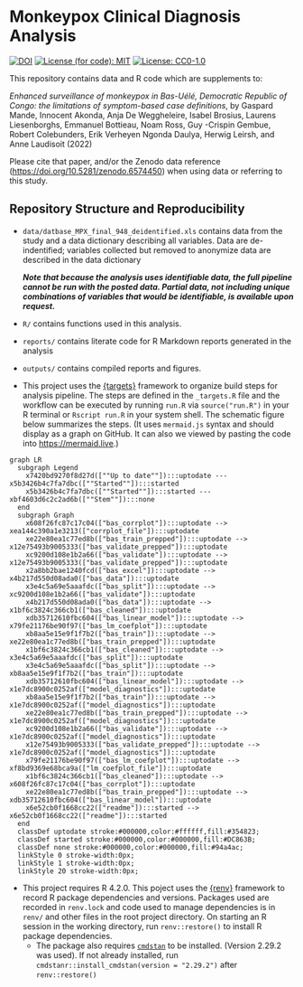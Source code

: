 
<!-- README.md is generated from README.Rmd. Please edit that file -->

# Monkeypox Clinical Diagnosis Analysis

[![DOI](https://zenodo.org/badge/DOI/10.5281/zenodo.6574450.svg)](https://doi.org/10.5281/zenodo.6574450)
[![License (for code):
MIT](https://img.shields.io/badge/License%20(for%20code)-MIT-blue.svg)](https://opensource.org/licenses/MIT)
[![License:
CC0-1.0](https://img.shields.io/badge/License%20(for%20data)-CC0_1.0-lightgrey.svg)](http://creativecommons.org/publicdomain/zero/1.0/)

This repository contains data and R code which are supplements to:

*Enhanced surveillance of monkeypox in Bas-Uélé, Democratic Republic of
Congo: the limitations of symptom-based case definitions*, by Gaspard
Mande, Innocent Akonda, Anja De Weggheleire, Isabel Brosius, Laurens
Liesenborghs, Emmanuel Bottieau, Noam Ross, Guy -Crispin Gembue, Robert
Colebunders, Erik Verheyen Ngonda Daulya, Herwig Leirsh, and Anne
Laudisoit (2022)

Please cite that paper, and/or the Zenodo data reference
(<https://doi.org/10.5281/zenodo.6574450>) when using data or referring
to this study.

## Repository Structure and Reproducibility

-   `data/datbase_MPX_final_948_deidentified.xls` contains data from the
    study and a data dictionary describing all variables. Data are
    de-indentified; variables collected but removed to anonymize data
    are described in the data dictionary

    ***Note that because the analysis uses identifiable data, the full
    pipeline cannot be run with the posted data. Partial data, not
    including unique combinations of variables that would be
    identifiable, is available upon request.***

-   `R/` contains functions used in this analysis.

-   `reports/` contains literate code for R Markdown reports generated
    in the analysis

-   `outputs/` contains compiled reports and figures.

-   This project uses the
    [{targets}](https://wlandau.github.io/targets-manual/) framework to
    organize build steps for analysis pipeline. The steps are defined in
    the `_targets.R` file and the workflow can be executed by running
    `run.R` via `source("run.R")` in your R terminal or `Rscript run.R`
    in your system shell. The schematic figure below summarizes the
    steps. (It uses `mermaid.js` syntax and should display as a graph on
    GitHub. It can also we viewed by pasting the code into
    <https://mermaid.live>.)

``` mermaid
graph LR
  subgraph Legend
    x7420bd9270f8d27d([""Up to date""]):::uptodate --- x5b3426b4c7fa7dbc([""Started""]):::started
    x5b3426b4c7fa7dbc([""Started""]):::started --- xbf4603d6c2c2ad6b([""Stem""]):::none
  end
  subgraph Graph
    x608f26fc87c17c04(["bas_corrplot"]):::uptodate --> xea144c390a1e3213(["corrplot_file"]):::uptodate
    xe22e80ea1c77ed8b(["bas_train_prepped"]):::uptodate --> x12e75493b9005333(["bas_validate_prepped"]):::uptodate
    xc9200d108e1b2a66(["bas_validate"]):::uptodate --> x12e75493b9005333(["bas_validate_prepped"]):::uptodate
    x2a8bb2bae1240fcd(["bas_excel"]):::uptodate --> x4b217d550d08ada0(["bas_data"]):::uptodate
    x3e4c5a69e5aaafdc(["bas_split"]):::uptodate --> xc9200d108e1b2a66(["bas_validate"]):::uptodate
    x4b217d550d08ada0(["bas_data"]):::uptodate --> x1bf6c3824c366cb1(["bas_cleaned"]):::uptodate
    xdb35712610fbc604(["bas_linear_model"]):::uptodate --> x79fe21176be90f97(["bas_lm_coefplot"]):::uptodate
    xb8aa5e15e9f1f7b2(["bas_train"]):::uptodate --> xe22e80ea1c77ed8b(["bas_train_prepped"]):::uptodate
    x1bf6c3824c366cb1(["bas_cleaned"]):::uptodate --> x3e4c5a69e5aaafdc(["bas_split"]):::uptodate
    x3e4c5a69e5aaafdc(["bas_split"]):::uptodate --> xb8aa5e15e9f1f7b2(["bas_train"]):::uptodate
    xdb35712610fbc604(["bas_linear_model"]):::uptodate --> x1e7dc8900c0252af(["model_diagnostics"]):::uptodate
    xb8aa5e15e9f1f7b2(["bas_train"]):::uptodate --> x1e7dc8900c0252af(["model_diagnostics"]):::uptodate
    xe22e80ea1c77ed8b(["bas_train_prepped"]):::uptodate --> x1e7dc8900c0252af(["model_diagnostics"]):::uptodate
    xc9200d108e1b2a66(["bas_validate"]):::uptodate --> x1e7dc8900c0252af(["model_diagnostics"]):::uptodate
    x12e75493b9005333(["bas_validate_prepped"]):::uptodate --> x1e7dc8900c0252af(["model_diagnostics"]):::uptodate
    x79fe21176be90f97(["bas_lm_coefplot"]):::uptodate --> xf8bd9369e68bca9a(["lm_coefplot_file"]):::uptodate
    x1bf6c3824c366cb1(["bas_cleaned"]):::uptodate --> x608f26fc87c17c04(["bas_corrplot"]):::uptodate
    xe22e80ea1c77ed8b(["bas_train_prepped"]):::uptodate --> xdb35712610fbc604(["bas_linear_model"]):::uptodate
    x6e52cb0f1668cc22(["readme"]):::started --> x6e52cb0f1668cc22(["readme"]):::started
  end
  classDef uptodate stroke:#000000,color:#ffffff,fill:#354823;
  classDef started stroke:#000000,color:#000000,fill:#DC863B;
  classDef none stroke:#000000,color:#000000,fill:#94a4ac;
  linkStyle 0 stroke-width:0px;
  linkStyle 1 stroke-width:0px;
  linkStyle 20 stroke-width:0px;
```

-   This project requires R 4.2.0. This poject uses the
    [{renv}](https://rstudio.github.io/renv/) framework to record R
    package dependencies and versions. Packages used are recorded in
    `renv.lock` and code used to manage dependencies is in `renv/` and
    other files in the root project directory. On starting an R session
    in the working directory, run `renv::restore()` to install R package
    dependencies.
    -   The package also requires
        [`cmdstan`](https://mc-stan.org/users/interfaces/cmdstan) to be
        installed. (Version 2.29.2 was used). If not already installed,
        run `cmdstanr::install_cmdstan(version = "2.29.2")` after
        `renv::restore()`
